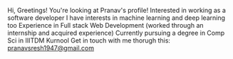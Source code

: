 Hi, Greetings! You're looking at Pranav's profile!
Interested in working as a software developer
I have interests in machine learning and deep learning too
Experience in Full stack Web Development (worked through an internship and acquired experience)
Currently pursuing a degree in Comp Sci in IIITDM Kurnool
Get in touch with me thorugh this: pranavsresh1947@gmail.com
